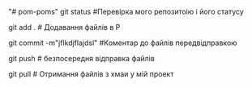 "# pom-poms" 
git status      #Перевірка мого репозитоію і його статусу

git add .       # Додавання файлів в Р

git commit -m"jflkdjflajdsl" #Коментар до файлів передвідправкою

git push        # безпосередня відправка файлів

git pull        # Отримання файлів з хмаи у мій проект
